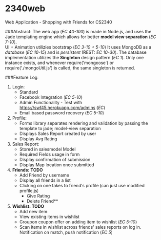 # 2340web
Web Application - Shopping with Friends for CS2340

###Abstract:
The web app (*EC 40-100*) is made in Node.js, and uses the Jade templating engine which allows for better **model view separation** (*EC 7-10*).  
UI + Animation utilizies bootstrap (*EC 3-10 + 5-10*)
It uses MongoDB as a *database* (*EC 10-15*) and is *persistent* (REST: *EC 10-30*). The database implementation utilizes the **Singleton** design pattern (*EC 1*). Only one instance exists, and whenever require('mongoose') or require('./mongoUtil.js') is called, the same singleton is returned.

###Feature Log:
1. Login:
    * Standard
    * Facebook Integration (*EC 5-10*)
    * Admin Functionality - Test with https://swf45.herokuapp.com/admins (*EC*)
    * Email based password recovery (*EC 5-10*)
2. Profile:
    * Forms library separates rendering and validation by passing the template to jade; model-view separation
    * Displays Sales Report created by user
    * Display Avg Rating
3. Sales Report:
    * Stored in salesmodel Model
    * Required Fields usage in form
    * Display confirmation of submission
    * Display Map location once submitted
4. **Friends: TODO**
    * Add Friend by username
    * Display all friends in a list
    * Clicking on one takes to friend's profile (can just use modified profile.js)
        * Give Rating
        * Delete Friend**
5. **Wishlist: TODO**
    * Add new item
    * View existing items in wishlist
    * Groupon coupon offer on adding item to wishlist (*EC 5-10*)
    * Scan items in wishlist across friends' sales reports on log in. Notification on match, push notification (*EC 5*)
